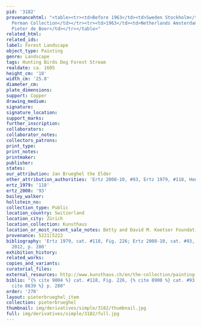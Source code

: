 ```yaml
---
pid: '3182'
provenancehtml: "<table><tr><td>Before 1963</td><td>Sweden Stockholm</td><td>Einar
  Perman Collection</td></tr><tr><td>1963</td><td>Netherlands Amsterdam</td><td>Gallery
  Pieter de Boer</td></tr></table>"
related_html:
related_ids:
label: Forest Landscape
object_type: Painting
genre: Landscape
tags: Hunting Birds Dog Forest Stream
realdate: ca. 1605
height_cm: '18'
width_cm: '25.8'
diameter_cm:
plate_dimensions:
support: Copper
drawing_medium:
signature:
signature_location:
support_marks:
further_inscription:
collaborators:
collaborator_notes:
collectors_patrons:
print_type:
print_notes:
printmaker:
publisher:
states:
our_attribution: Jan Brueghel the Elder
other_attribution_authorities: 'Ertz 2008-10, #93, Ertz 1979, #118, Honig database'
ertz_1979: '118'
ertz_2008: '93'
bailey_walker:
hollstein_no:
collection_type: Public
location_country: Switzerland
location_city: Zürich
location_collection: Kunsthaus
location_or_most_recent_sale_notes: Betty and David M. Koetser Foundation
provenance: 5221|5222
bibliography: 'Ertz 1979, cat. #118, Fig. 226; Ertz 2008-10, cat. #93, p. 221; Ruby
  2012, p. 280'
exhibition_history:
related_works:
copies_and_variants:
curatorial_files:
external_resources: http://www.kunsthaus.ch/en/the-collection/painting-and-sculptures/old-masters/flemish-painting/zoom/?redirect_url=cfeiisqvffu
biblio: "{% cite 9004 %} cat. #118, Fig. 226, {% cite 8900 %} cat. #93, p. 221, {%
  cite 8639 %} p. 280"
order: '270'
layout: pieterbrueghel_item
collection: pieterbrueghel
thumbnail: img/derivatives/simple/3182/thumbnail.jpg
full: img/derivatives/simple/3182/full.jpg
---
```

